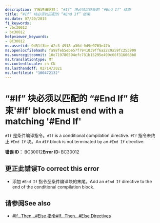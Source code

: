 ```yaml
---
description: 了解详细信息： "#If" 块必须以匹配的 "#End If" 结束
title: “#If” 块必须以匹配的 “#End If” 结束
ms.date: 07/20/2015
f1_keywords:
- vbc30012
- bc30012
helpviewer_keywords:
- BC30012
ms.assetid: 9d51f3be-d2c3-4918-a36d-0d9e9763e47b
ms.openlocfilehash: fa98feb5ebe57f7941039ff6a22c9a59fc253909
ms.sourcegitcommit: 10e719780594efc781b15295e499c66f316068b8
ms.translationtype: MT
ms.contentlocale: zh-CN
ms.lasthandoff: 02/14/2021
ms.locfileid: "100472132"
---
```

# <a name="if-block-must-end-with-a-matching-end-if"></a><span data-ttu-id="9d24d-103">“#If” 块必须以匹配的 “#End If” 结束</span><span class="sxs-lookup"><span data-stu-id="9d24d-103">'#If' block must end with a matching '#End If'</span></span>

<span data-ttu-id="9d24d-104">`#If` 是条件编译指令。</span><span class="sxs-lookup"><span data-stu-id="9d24d-104">`#If` is a conditional compilation directive.</span></span> <span data-ttu-id="9d24d-105">`#If` 指令未终止 `#End If` 块。</span><span class="sxs-lookup"><span data-stu-id="9d24d-105">An `#If` block is not terminated by an `#End If` directive.</span></span>  
  
 <span data-ttu-id="9d24d-106">**错误 ID：** BC30012</span><span class="sxs-lookup"><span data-stu-id="9d24d-106">**Error ID:** BC30012</span></span>  
  
## <a name="to-correct-this-error"></a><span data-ttu-id="9d24d-107">更正此错误</span><span class="sxs-lookup"><span data-stu-id="9d24d-107">To correct this error</span></span>  
  
- <span data-ttu-id="9d24d-108">添加 `#End If` 指令至条件编译块的末尾。</span><span class="sxs-lookup"><span data-stu-id="9d24d-108">Add an `#End If` directive to the end of the conditional compilation block.</span></span>  
  
## <a name="see-also"></a><span data-ttu-id="9d24d-109">请参阅</span><span class="sxs-lookup"><span data-stu-id="9d24d-109">See also</span></span>

- [<span data-ttu-id="9d24d-110">#If...Then...#Else 指令</span><span class="sxs-lookup"><span data-stu-id="9d24d-110">#If...Then...#Else Directives</span></span>](../language-reference/directives/if-then-else-directives.md)
